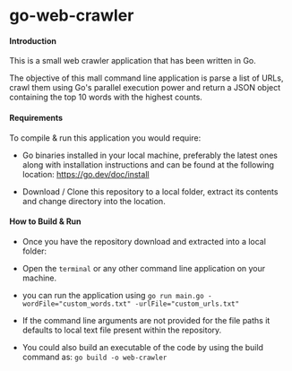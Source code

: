 # go-web-crawler

#### Introduction
This is a small web crawler application that has been written in Go.

The objective of this mall command line application is parse a list of URLs, crawl them using Go's parallel execution power and return a JSON object containing the top 10 words with the highest counts.

#### Requirements
To compile & run this application you would require:
- Go binaries installed in your local machine, preferably the latest ones along with installation instructions and can be found at the following location:
  https://go.dev/doc/install

- Download / Clone this repository to a local folder, extract its contents and change directory into the location.

#### How to Build & Run
- Once you have the repository download and extracted into a local folder:
- Open the `terminal` or any other command line application on your machine.

-  you can run the application using
  `go run main.go -wordFile="custom_words.txt" -urlFile="custom_urls.txt"`

- If the command line arguments are not provided for the file paths it defaults to local text file present within the repository.

- You could also build an executable of the code by using the build command as:
  `go build -o web-crawler` 